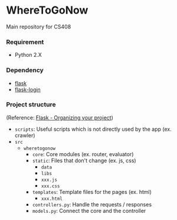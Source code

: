 # WhereToGoNow

Main repository for CS408

### Requirement
- Python 2.X

### Dependency
- [flask](http://flask.pocoo.org/)
- [flask-login](https://github.com/maxcountryman/flask-login)

### Project structure
(Reference: [Flask - Organizing your project](http://exploreflask.com/en/latest/organizing.html))

- `scripts`: Useful scripts which is not directly used by the app (ex. crawler)
- `src`
  - `wheretogonow`
    - `core`: Core modules (ex. router, evaluator)
    - `static`: Files that don't change (ex. js, css)
      - `data`
      - `libs`
      - `xxx.js`
      - `xxx.css`
    - `templates`: Template files for the pages (ex. html)
      - `xxx.html`
    - `controllers.py`: Handle the requests / responses
    - `models.py`: Connect the core and the controller

